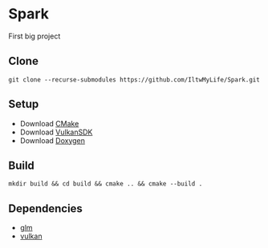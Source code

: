 # Spark

First big project

## Clone 

```
git clone --recurse-submodules https://github.com/IltwMyLife/Spark.git
```

## Setup

  * Download [CMake](https://cmake.org/download/)
  * Download [VulkanSDK](https://vulkan.lunarg.com)
  * Download [Doxygen](https://www.doxygen.nl/download.html)

## Build

```
mkdir build && cd build && cmake .. && cmake --build .
```

## Dependencies

  * [glm](https://github.com/g-truc/glm.git)
  * [vulkan](https://vulkan.lunarg.com)
  